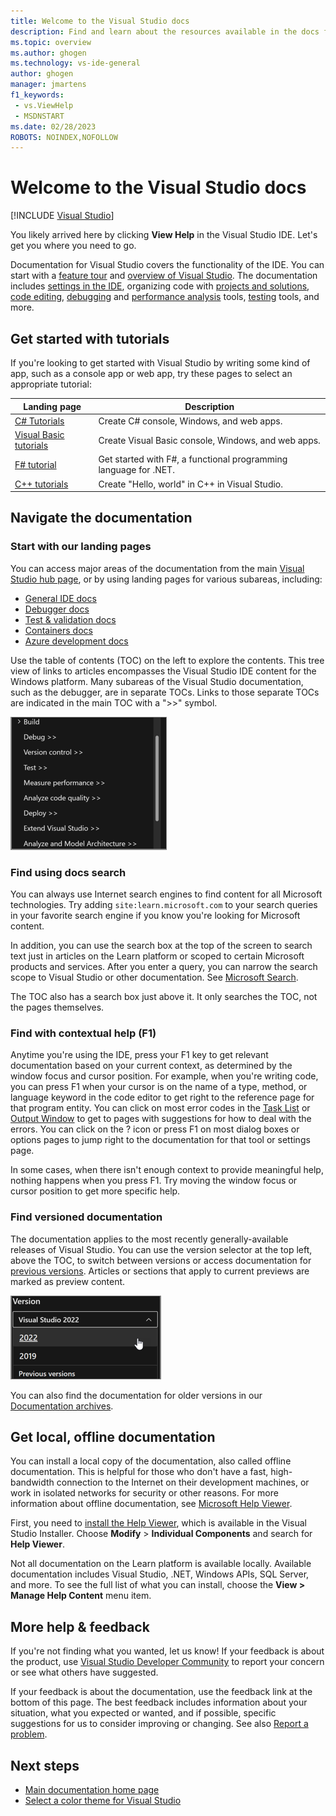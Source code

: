 ```yaml
---
title: Welcome to the Visual Studio docs
description: Find and learn about the resources available in the docs for the Visual Studio IDE on the Windows platform.
ms.topic: overview
ms.author: ghogen
ms.technology: vs-ide-general
author: ghogen
manager: jmartens
f1_keywords:
 - vs.ViewHelp
 - MSDNSTART
ms.date: 02/28/2023
ROBOTS: NOINDEX,NOFOLLOW
---
```

# Welcome to the Visual Studio docs

 [!INCLUDE [Visual Studio](~/includes/applies-to-version/vs-windows-only.md)]

You likely arrived here by clicking **View Help** in the Visual Studio IDE. Let's get you where you need to go.

Documentation for Visual Studio covers the functionality of the IDE. You can start with a [feature tour](~/ide/quickstart-ide-orientation.md) and [overview of Visual Studio](~/get-started/visual-studio-ide.md). The documentation includes [settings in the IDE](~/ide/personalizing-the-visual-studio-ide.md), organizing code with [projects and solutions](~/ide/solutions-and-projects-in-visual-studio.md), [code editing](~/ide/writing-code-in-the-code-and-text-editor.md), [debugging](~/debugger/debugger-feature-tour.md) and [performance analysis](~/profiling/beginners-guide-to-performance-profiling.md) tools, [testing](~/test/index.yml) tools, and more.

## Get started with tutorials

If you're looking to get started with Visual Studio by writing some kind of app, such as a console app or web app, try these pages to select an appropriate tutorial:

| Landing page | Description |
| - | - |
| [C# Tutorials](~/get-started/csharp/index.yml) | Create C# console, Windows, and web apps. |
| [Visual Basic tutorials](~/get-started/visual-basic/index.yml) | Create Visual Basic console, Windows, and web apps. |
| [F# tutorial](~/get-started/tutorial-fsharp-web-app.md) | Get started with F#, a functional programming language for .NET. |
| [C++ tutorials](/cpp/build/vscpp-step-1-create) | Create "Hello, world" in C++ in Visual Studio. |

## Navigate the documentation

### Start with our landing pages
You can access major areas of the documentation from the main [Visual Studio hub page](~/windows/index.yml), or by using landing pages for various subareas, including:
+ [General IDE docs](~/ide/index.yml) 
+ [Debugger docs](~/debugger/index.yml) 
+ [Test & validation docs](~/test/index.yml) 
+ [Containers docs](~/containers/index.yml) 
+ [Azure development docs](~/azure/index.yml) 

Use the table of contents (TOC) on the left to explore the contents. This tree view of links to articles encompasses the Visual Studio IDE content for the Windows platform. Many subareas of the Visual Studio documentation, such as the debugger, are in separate TOCs. Links to those separate TOCs are indicated in the main TOC with a ">>" symbol.

![Screenshot showing TOC](../media/toc.png)

### Find using docs search 

You can always use Internet search engines to find content for all Microsoft technologies. Try adding `site:learn.microsoft.com` to your search queries in your favorite search engine if you know you're looking for Microsoft content.

In addition, you can use the search box at the top of the screen to search text just in articles on the Learn platform or scoped to certain Microsoft products and services. After you enter a query, you can narrow the search scope to Visual Studio or other documentation. See [Microsoft Search](/search/).

The TOC also has a search box just above it. It only searches the TOC, not the pages themselves.

### Find with contextual help (F1)

Anytime you're using the IDE, press your F1 key to get relevant documentation based on your current context, as determined by the window focus and cursor position. For example, when you're writing code, you can press F1 when your cursor is on the name of a type, method, or language keyword in the code editor to get right to the reference page for that program entity. You can click on most error codes in the [Task List](~/ide/using-the-task-list.md) or [Output Window](~/ide/reference/output-window.md) to get to pages with suggestions for how to deal with the errors. You can click on the ? icon or press F1 on most dialog boxes or options pages to jump right to the documentation for that tool or settings page.

In some cases, when there isn't enough context to provide meaningful help, nothing happens when you press F1. Try moving the window focus or cursor position to get more specific help. 

### Find versioned documentation

The documentation applies to the most recently generally-available releases of Visual Studio. You can use the version selector at the top left, above the TOC, to switch between versions or access documentation for [previous versions](/previous-versions/visualstudio).  Articles or sections that apply to current previews are marked as preview content.

![Screenshot of version selector](../media/version-selector.png)

You can also find the documentation for older versions in our [Documentation archives](~/previous-versions/visualstudio/index.yml).

## Get local, offline documentation

You can install a local copy of the documentation, also called offline documentation. This is helpful for those who don't have a fast, high-bandwidth connection to the Internet on their development machines, or work in isolated networks for security or other reasons.   For more information about offline documentation, see [Microsoft Help Viewer](~/help-viewer/overview.md).

First, you need to [install the Help Viewer](~/help-viewer/install-manage-local-content), which is available in the Visual Studio Installer. Choose **Modify** > **Individual Components** and search for **Help Viewer**.

Not all documentation on the Learn platform is available locally. Available documentation includes Visual Studio, .NET, Windows APIs, SQL Server, and more. To see the full list of what you can install, choose the **View > Manage Help Content** menu item.

## More help & feedback

If you're not finding what you wanted, let us know! If your feedback is about the product, use [Visual Studio Developer Community](https://developercommunity.visualstudio.com/VisualStudio) to report your concern or see what others have suggested. 

If your feedback is about the documentation, use the feedback link at the bottom of this page. The best feedback includes information about your situation, what you expected or wanted, and if possible, specific suggestions for us to consider improving or changing. See also [Report a problem](~/ide/how-to-report-a-problem-with-visual-studio.md).

## Next steps

+ [Main documentation home page](~/windows/index.yml)
+ [Select a color theme for Visual Studio](../../quickstart-personalize-the-ide.md)

